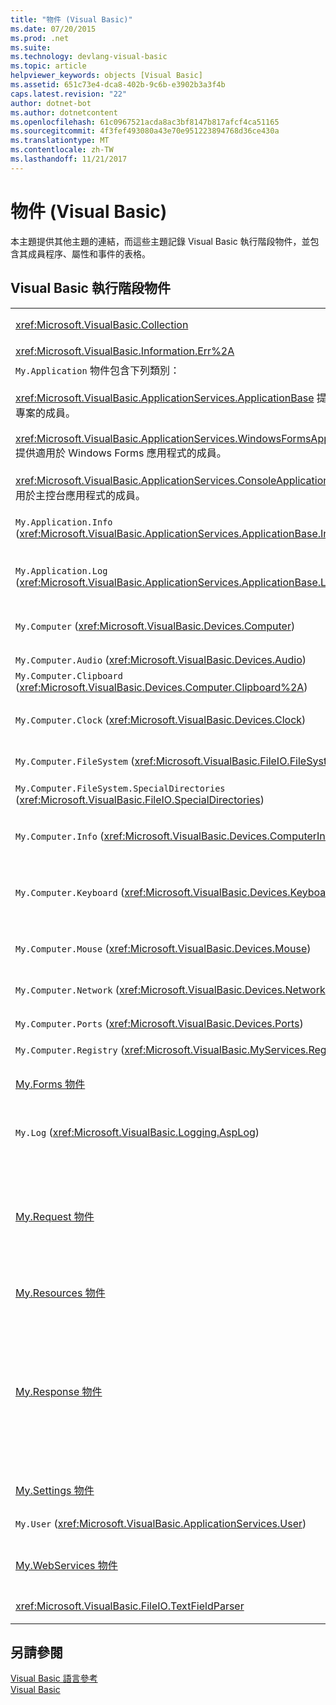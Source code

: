 ```yaml
---
title: "物件 (Visual Basic)"
ms.date: 07/20/2015
ms.prod: .net
ms.suite: 
ms.technology: devlang-visual-basic
ms.topic: article
helpviewer_keywords: objects [Visual Basic]
ms.assetid: 651c73e4-dca8-402b-9c6b-e3902b3a3f4b
caps.latest.revision: "22"
author: dotnet-bot
ms.author: dotnetcontent
ms.openlocfilehash: 61c0967521acda8ac3bf8147b817afcf4ca51165
ms.sourcegitcommit: 4f3fef493080a43e70e951223894768d36ce430a
ms.translationtype: MT
ms.contentlocale: zh-TW
ms.lasthandoff: 11/21/2017
---
```

# <a name="objects-visual-basic"></a>物件 (Visual Basic)
本主題提供其他主題的連結，而這些主題記錄 Visual Basic 執行階段物件，並包含其成員程序、屬性和事件的表格。  
  
## <a name="visual-basic-run-time-objects"></a>Visual Basic 執行階段物件  
  
|||  
|---|---|  
|<xref:Microsoft.VisualBasic.Collection>|提供便利的方式，以將一組相關項目當成單一物件來查看。|  
|<xref:Microsoft.VisualBasic.Information.Err%2A>|包含執行階段錯誤的相關資訊。|  
|`My.Application` 物件包含下列類別：<br /><br /> <xref:Microsoft.VisualBasic.ApplicationServices.ApplicationBase> 提供適用於所有專案的成員。<br /><br /> <xref:Microsoft.VisualBasic.ApplicationServices.WindowsFormsApplicationBase> 提供適用於 Windows Forms 應用程式的成員。<br /><br /> <xref:Microsoft.VisualBasic.ApplicationServices.ConsoleApplicationBase> 提供適用於主控台應用程式的成員。|提供僅與目前應用程式或 DLL 建立關聯的資料。 使用 `My.Application` 無法改變任何系統層級資訊。<br /><br /> 某些成員僅適用於 Windows Forms 或主控台應用程式。|  
|`My.Application.Info` (<xref:Microsoft.VisualBasic.ApplicationServices.ApplicationBase.Info%2A>)|提供屬性，以取得應用程式相關資訊，例如版本號碼、描述、載入的組件等等。|  
|`My.Application.Log` (<xref:Microsoft.VisualBasic.ApplicationServices.ApplicationBase.Log%2A>)|提供屬性和方法，以將事件和例外狀況資訊寫入至應用程式的記錄檔接聽程式。|  
|`My.Computer` (<xref:Microsoft.VisualBasic.Devices.Computer>)|提供的屬性，以操作電腦元件，例如音訊、時鐘、鍵盤、檔案系統等等。|  
|`My.Computer.Audio` (<xref:Microsoft.VisualBasic.Devices.Audio>)|提供用於播放音效的方法。|  
|`My.Computer.Clipboard` (<xref:Microsoft.VisualBasic.Devices.Computer.Clipboard%2A>)|提供用於操作剪貼簿的方法。|  
|`My.Computer.Clock` (<xref:Microsoft.VisualBasic.Devices.Clock>)|提供屬性，以從系統時鐘存取目前當地時間與國際標準時間 (相當於格林威治標準時間)。|  
|`My.Computer.FileSystem` (<xref:Microsoft.VisualBasic.FileIO.FileSystem>)|提供屬性和方法，以處理磁碟機、檔案和目錄。|  
|`My.Computer.FileSystem.SpecialDirectories` (<xref:Microsoft.VisualBasic.FileIO.SpecialDirectories>)|提供屬性，以存取常用的參考目錄。|  
|`My.Computer.Info` (<xref:Microsoft.VisualBasic.Devices.ComputerInfo>)|提供屬性，以取得電腦的記憶體、已載入組件、名稱和作業系統的相關資訊。|  
|`My.Computer.Keyboard` (<xref:Microsoft.VisualBasic.Devices.Keyboard>)|提供屬性以存取鍵盤目前的狀態，例如目前已按下哪些按鍵，並提供方法將按鍵輸入傳送至使用中視窗。|  
|`My.Computer.Mouse` (<xref:Microsoft.VisualBasic.Devices.Mouse>)|提供屬性，以取得本機電腦上已安裝之滑鼠的格式和組態相關資訊。|  
|`My.Computer.Network` (<xref:Microsoft.VisualBasic.Devices.Network>)|提供屬性、事件和方法，以與電腦所連接的網路互動。|  
|`My.Computer.Ports` (<xref:Microsoft.VisualBasic.Devices.Ports>)|提供屬性和方法，以存取電腦的序列連接埠。|  
|`My.Computer.Registry` (<xref:Microsoft.VisualBasic.MyServices.RegistryProxy>)|提供屬性和方法，以操作登錄。|  
|[My.Forms 物件](../../../visual-basic/language-reference/objects/my-forms-object.md)|提供屬性，以存取目前專案中所宣告的每個 Windows Form 的執行個體。|  
|`My.Log` (<xref:Microsoft.VisualBasic.Logging.AspLog>)|提供屬性和方法，以將事件和例外狀況資訊寫入應用程式的 Web 應用程式記錄檔接聽程式。|  
|[My.Request 物件](../../../visual-basic/language-reference/objects/my-request-object.md)|取得所要求頁面的 <xref:System.Web.HttpRequest> 物件。 `My.Request` 物件包含目前 HTTP 要求的相關資訊。<br /><br /> `My.Request` 物件僅適用於 [!INCLUDE[vstecasp](~/includes/vstecasp-md.md)] 應用程式。|  
|[My.Resources 物件](../../../visual-basic/language-reference/objects/my-resources-object.md)|提供屬性和類別，以存取應用程式的資源。|  
|[My.Response 物件](../../../visual-basic/language-reference/objects/my-response-object.md)|取得與 <xref:System.Web.HttpResponse> 關聯的 <xref:System.Web.UI.Page> 物件。 此物件可讓您將 HTTP 回應資料傳送給用戶端，並包含該回應的相關資訊。<br /><br /> `My.Response` 物件僅適用於 [!INCLUDE[vstecasp](~/includes/vstecasp-md.md)] 應用程式。|  
|[My.Settings 物件](../../../visual-basic/language-reference/objects/my-settings-object.md)|提供屬性和方法，以存取應用程式的設定。|  
|`My.User` (<xref:Microsoft.VisualBasic.ApplicationServices.User>)|提供目前使用者相關資訊的存取權。|  
|[My.WebServices 物件](../../../visual-basic/language-reference/objects/my-webservices-object.md)|提供屬性，以建立和存取目前專案所參考之每個 Web 服務的單一執行個體。|  
|<xref:Microsoft.VisualBasic.FileIO.TextFieldParser>|提供用於剖析結構化文字檔的方法和屬性。|  
  
## <a name="see-also"></a>另請參閱  
 [Visual Basic 語言參考](../../../visual-basic/language-reference/index.md)  
 [Visual Basic](../../../visual-basic/index.md)
